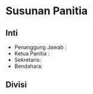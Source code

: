 # Susunan Panitia

## Inti
- Penanggung Jawab : 
- Ketua Panitia : 
- Sekretaris: 
- Bendahara: 

## Divisi 
